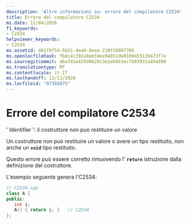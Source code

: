 ```yaml
---
description: 'Altre informazioni su: errore del compilatore C2534'
title: Errore del compilatore C2534
ms.date: 11/04/2016
f1_keywords:
- C2534
helpviewer_keywords:
- C2534
ms.assetid: 481f9f54-5b51-4aa0-8eea-218f10807705
ms.openlocfilehash: fbdc4c292a8eb59ee9ab51de0100455139473f7e
ms.sourcegitcommit: d6af41e42699628c3e2e6063ec7b03931a49a098
ms.translationtype: MT
ms.contentlocale: it-IT
ms.lasthandoff: 12/11/2020
ms.locfileid: "97302075"
---
```

# <a name="compiler-error-c2534"></a>Errore del compilatore C2534

' Identifier ': il costruttore non può restituire un valore

Un costruttore non può restituire un valore o avere un tipo restituito, non anche un **`void`** tipo restituito.

Questo errore può essere corretto rimuovendo l' **`return`** istruzione dalla definizione del costruttore.

L'esempio seguente genera l'C2534:

```cpp
// C2534.cpp
class A {
public:
   int i;
   A() { return i; }   // C2534
};
```
